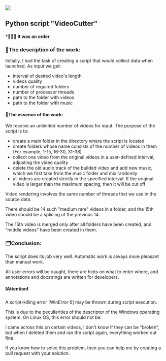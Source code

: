 <img src="https://img.icons8.com/external-smashingstocks-outline-color-smashing-stocks/66/000000/external-Cut-Video-art-and-design-and-photography-smashingstocks-outline-color-smashing-stocks.png"/>
<h2>Python script "VideoCutter"</h2>
<h4>*👨🏻‍💻 It was an order</h4>
<h3>📄The description of the work: </h3>
<p>
Initially, I had the task of creating a script that would collect data when launched. As input we get:
<ul>
<li>interval of desired video's length</li>
<li>videos quality</li>
<li>number of required folders</li>
<li>number of processor threads</li>
<li>path to the folder with videos</li>
<li>path to the folder with music</li>
</ul>
</p>
<h4>🧩The essence of the work:</h4>
<p>We receive an unlimited number of videos for input. The purpose of the script is to:
<ul>
<li>create a main folder in the directory where the script is located</li>
<li>create folders whose name consists of the number of videos in them (For example, 1-15, 16-30, 31-38)</li>
<li>collect one video from the original videos in a user-defined interval, adjusting the video quality</li>
<li>delete the old audio track of the builded video and add new music, which we first take from the music folder and mix randomly</li>
<li>all videos are created strictly in the specified interval. If the original video is larger than the maximum spacing, then it will be cut off</li>
</ul>
</p>
<p>Video rendering involves the same number of threads that we use in the source data.</p>
<p>There should be 14 such "medium rare" videos in a folder, and the 15th video should be a splicing of the previous 14.</p>
<p>The 15th video is merged only after all folders have been created, and "middle videos" have been created in them.</p>

<h3>🗂Conclusion:</h3>
<p>The script does its job very well. Automatic work is always more pleasant than manual work.</p>
<p>All user errors will be caught, there are hints on what to enter where, and annotations and docstrings are written for developers.</p>
<h4>❗Attention❗</h4>
<p>A script-killing error [WinError 6] may be thrown during script execution.</p>
<p>This is due to the peculiarities of the descriptor of the Windows operating system. On Linux OS, this error should not be. </p>
<p>I came across this on certain videos, I don’t know if they can be “broken”, but when I deleted them and ran the script again, everything worked out fine.</p>
<p>If you know how to solve this problem, then you can help me by creating a pull request with your solution.</p>

